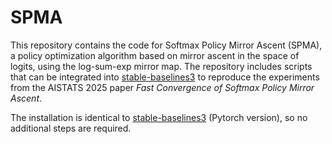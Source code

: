 # SPMA
This repository contains the code for Softmax Policy Mirror Ascent (SPMA), a policy optimization algorithm based on mirror ascent in the space of logits, using the log-sum-exp mirror map. The repository includes scripts that can be integrated into [stable-baselines3](https://github.com/DLR-RM/stable-baselines3/tree/master) to reproduce the experiments from the AISTATS 2025 paper *Fast Convergence of Softmax Policy Mirror Ascent*.

The installation is identical to [stable-baselines3](https://github.com/DLR-RM/stable-baselines3/tree/master) (Pytorch version), so no additional steps are required. 
